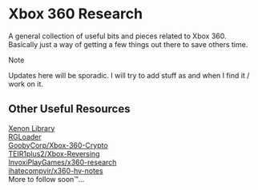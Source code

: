 # Xbox 360 Research
A general collection of useful bits and pieces related to Xbox 360.  
Basically just a way of getting a few things out there to save others time.
> [!NOTE]  
> Updates here will be sporadic. I will try to add stuff as and when I find it / work on it.
## Other Useful Resources
[Xenon Library](https://xenonlibrary.com)  
[RGLoader](https://github.com/RGLoader)  
[GoobyCorp/Xbox-360-Crypto](https://github.com/GoobyCorp/Xbox-360-Crypto)  
[TEIR1plus2/Xbox-Reversing](https://github.com/TEIR1plus2/Xbox-Reversing)  
[InvoxiPlayGames/x360-research](https://github.com/InvoxiPlayGames/x360-research)  
[ihatecompvir/x360-hv-notes](https://github.com/ihatecompvir/x360-hv-notes)  
More to follow soon™...
